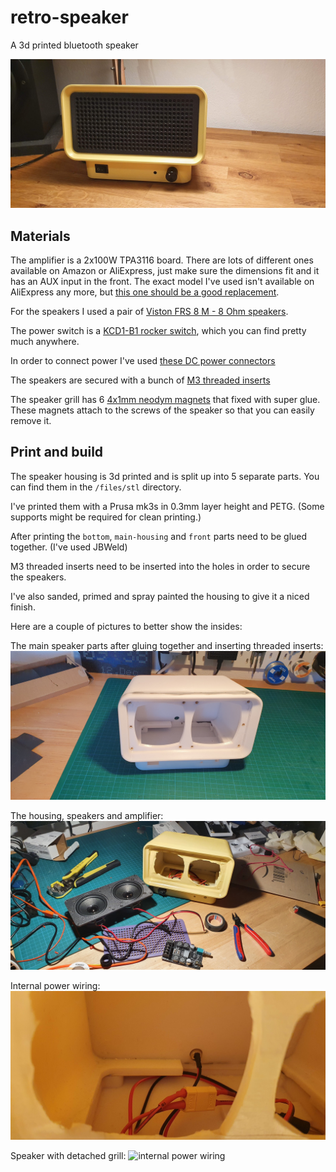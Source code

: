 # retro-speaker

A 3d printed bluetooth speaker

![The finished speaker](images/20220201_204814.jpg)

## Materials

The amplifier is a 2x100W TPA3116 board. There are lots of different ones available on Amazon or AliExpress, just make sure the dimensions fit and it has an AUX input in the front. The exact model I've used isn't available on AliExpress any more, but [this one should be a good replacement](https://de.aliexpress.com/item/1005006744130939.html?spm=a2g0o.productlist.main.25.62a7f91ff8XP5L&algo_pvid=d2526900-fd57-49c5-9613-ecc1059de114&algo_exp_id=d2526900-fd57-49c5-9613-ecc1059de114-12&pdp_npi=4%40dis%21EUR%2140.95%2113.43%21%21%21311.63%21102.23%21%402103244417192525840134078e717f%2112000038163003950%21sea%21AT%21756049641%21&curPageLogUid=JsGL9nt6yQfp&utparam-url=scene%3Asearch%7Cquery_from%3A).

For the speakers I used a pair of [Viston FRS 8 M - 8 Ohm speakers](https://www.visaton.de/de/produkte/chassis/breitband-systeme/frs-8-m-8-ohm).

The power switch is a [KCD1-B1 rocker switch](https://www.hegxing.com.cn/product/rocker-switch-kcd1-b1/), which you can find pretty much anywhere.

In order to connect power I've used [these DC power connectors](https://www.amazon.de/gp/product/B089DXQDS9/ref=ppx_yo_dt_b_search_asin_title?ie=UTF8&psc=1)

The speakers are secured with a bunch of [M3 threaded inserts](https://www.amazon.de/ruthex-Gewindeeinsatz-St%C3%BCck-Gewindebuchsen-Kunststoffteile/dp/B08BCRZZS3/ref=sr_1_5?__mk_de_DE=%C3%85M%C3%85%C5%BD%C3%95%C3%91&crid=1AO1JIJ64V9UO&dib=eyJ2IjoiMSJ9.zGBFUoQho8HmNqbJaqYPtAWqfNBuDeDarmxgoAcjuw-h7RoprcXSK2hKHtImVzNl_gzAArRlmxT8Zy0w2LDgswfp7W4jSQwOwI5iN1F5f8Jv_ofuKxZw2d8MMfscxD0awIMPzaX5L6xXQrpfbix4zVNJPrRCYdTjhxkhqswOV0j6KCsWTO93oMgoXvwNy1Fq4ccZZyvAiU-gJKRHbD8VT22wrZE2G5cQiDGMJ3bRQkCSnDLLPc8VScXJ5Pd_70eQb5xLwBtEE8aez_iaEHJsAjb-dIYF8T5-GOBviLdMch0.3ZkhfcQB1qOetgIi4R9K6kgcnWIBCyHk2-PblJfMZmY&dib_tag=se&keywords=m3%2Bthreaded%2Binsert&qid=1719253193&sprefix=m4%2Bthreaded%2Binsert%2Caps%2C101&sr=8-5&th=1)

The speaker grill has 6 [4x1mm neodym magnets](https://www.amazon.de/Wukong-Magnete-K%C3%BChlschrank-Drucker-DIY-Projekt/dp/B0CH1228D8/ref=sr_1_4?__mk_de_DE=%C3%85M%C3%85%C5%BD%C3%95%C3%91&crid=383L4L06WQ0QD&dib=eyJ2IjoiMSJ9.XZ22GcTQteD9ikKKWCFmHBDpvbPkKpnxh2w90PCDE1aKWSILvhJH1vZaTN2Ag0YFCqopGLxio3-Qo7_lQCdWgR7V9-rZ9j8E38Ks0CWAevbQvvJ4aOoV9-qLpHR3QWEJuOAbwalfD17K6L7PPFbHk1pT6uNbADO2T-m_Reo7-Psp1sBof6h6GdmwmYMOTV9ud_7hMepeQwmKpTX7sFfHgby25vh-DypWIsoIErsNQu7eKFc9szlTKAtCE_UDs1Cw1EQt3dGtRJ4TuFe93T103I3hSLNPU3kUG7Rx7UHlggg.IRRyEDBCugOH9UKWspswS_wYjbH_lBza9msmU8jeIPg&dib_tag=se&keywords=neodym+magnet+4mm+x+1mm&qid=1719254101&sprefix=neodym+magnet+4mm+x+1mm%2Caps%2C88&sr=8-4) that fixed with super glue. These magnets attach to the screws of the speaker so that you can easily remove it.

## Print and build

The speaker housing is 3d printed and is split up into 5 separate parts. You can find them in the `/files/stl` directory.

I've printed them with a Prusa mk3s in 0.3mm layer height and PETG. (Some supports might be required for clean printing.)

After printing the `bottom`, `main-housing` and `front` parts need to be glued together. (I've used JBWeld)

M3 threaded inserts need to be inserted into the holes in order to secure the speakers.

I've also sanded, primed and spray painted the housing to give it a niced finish.

Here are a couple of pictures to better show the insides:

The main speaker parts after gluing together and inserting threaded inserts:
![The main speaker parts after gluing them together](images/20221212_093834.jpg)

The housing, speakers and amplifier:
![The housing, speakers and amplifier](images/20220130_214815.jpg)

Internal power wiring:
![internal power wiring](images/20220130_214710.jpg)

Speaker with detached grill:
![internal power wiring](images/20220131_204650.jpg.jpg)

